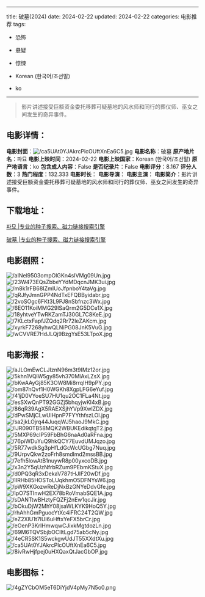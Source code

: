 
---
title: 破墓(2024)
date: 2024-02-22
updated: 2024-02-22
categories: 电影推荐
tags:
- 恐怖
- 悬疑
- 惊悚

- Korean (한국어/조선말)
- ko
---


> 影片讲述接受巨额资金委托移葬可疑墓地的风水师和同行的葬仪师、巫女之间发生的奇异事件。

## **电影详情**：

**电影封面**：<img src="https://image.tmdb.org/t/p/w200/ca5UAt0YJAkrcPlcOUftXnEa6C5.jpg" alt="/ca5UAt0YJAkrcPlcOUftXnEa6C5.jpg" title="/ca5UAt0YJAkrcPlcOUftXnEa6C5.jpg">
**电影名称**：破墓
**原产地片名**：파묘
**电影上映时间**：2024-02-22
**电影上映国家**：Korean (한국어/조선말)
**原产地语言**：ko
**包含成人内容**：False
**是否纪录片**：False
**电影评分**：8.167
**评分人数**：3
**热门程度**：132.333
**电影时长**：
**电影导演**：
**电影主演**：
**电影简介**：影片讲述接受巨额资金委托移葬可疑墓地的风水师和同行的葬仪师、巫女之间发生的奇异事件。

## **下载地址**：
[파묘 |专业的种子搜索、磁力链接搜索引擎](https://movie.amd794.com:2083/?search=%ED%8C%8C%EB%AC%98&ordering=&mode=match_phrase&page_size=10&page=1)

[破墓 |专业的种子搜索、磁力链接搜索引擎](https://movie.amd794.com:2083/?search=%E7%A0%B4%E5%A2%93&ordering=&mode=match_phrase&page_size=10&page=1)
 

## **电影剧照**：
<img src="https://image.tmdb.org/t/p/original/aINel9503ompOlGKn4sIVMg09Un.jpg" alt="/aINel9503ompOlGKn4sIVMg09Un.jpg" title="/aINel9503ompOlGKn4sIVMg09Un.jpg"><img src="https://image.tmdb.org/t/p/original/23W473EQsZbbeYYdMDqcnJMK3ui.jpg" alt="/23W473EQsZbbeYYdMDqcnJMK3ui.jpg" title="/23W473EQsZbbeYYdMDqcnJMK3ui.jpg"><img src="https://image.tmdb.org/t/p/original/m8k1rFB68IZmIUoJfpnboY4taVg.jpg" alt="/m8k1rFB68IZmIUoJfpnboY4taVg.jpg" title="/m8k1rFB68IZmIUoJfpnboY4taVg.jpg"><img src="https://image.tmdb.org/t/p/original/qRJfyJmnGPP4NdTxEFQBByidabr.jpg" alt="/qRJfyJmnGPP4NdTxEFQBByidabr.jpg" title="/qRJfyJmnGPP4NdTxEFQBByidabr.jpg"><img src="https://image.tmdb.org/t/p/original/2voSOgc6FKt3L9PJ8nSbfnzc3Wx.jpg" alt="/2voSOgc6FKt3L9PJ8nSbfnzc3Wx.jpg" title="/2voSOgc6FKt3L9PJ8nSbfnzc3Wx.jpg"><img src="https://image.tmdb.org/t/p/original/6EO11KoiMMG29ISaQrm2G5DCe1X.jpg" alt="/6EO11KoiMMG29ISaQrm2G5DCe1X.jpg" title="/6EO11KoiMMG29ISaQrm2G5DCe1X.jpg"><img src="https://image.tmdb.org/t/p/original/18yhtveYTwRKZamTJ30GL7C8KeE.jpg" alt="/18yhtveYTwRKZamTJ30GL7C8KeE.jpg" title="/18yhtveYTwRKZamTJ30GL7C8KeE.jpg"><img src="https://image.tmdb.org/t/p/original/7KLctxFapfJZQdq2Rr72leZAKcm.jpg" alt="/7KLctxFapfJZQdq2Rr72leZAKcm.jpg" title="/7KLctxFapfJZQdq2Rr72leZAKcm.jpg"><img src="https://image.tmdb.org/t/p/original/xyrkF7268yhwQLNiPG08JnK5VuG.jpg" alt="/xyrkF7268yhwQLNiPG08JnK5VuG.jpg" title="/xyrkF7268yhwQLNiPG08JnK5VuG.jpg"><img src="https://image.tmdb.org/t/p/original/wCVVRE7HdJLQj9BzgYsE53LTpoX.jpg" alt="/wCVVRE7HdJLQj9BzgYsE53LTpoX.jpg" title="/wCVVRE7HdJLQj9BzgYsE53LTpoX.jpg">

## **电影海报**：
<img src="https://image.tmdb.org/t/p/original/aJLOmEwCLJIznN96m3t9IMz12or.jpg" alt="/aJLOmEwCLJIznN96m3t9IMz12or.jpg" title="/aJLOmEwCLJIznN96m3t9IMz12or.jpg"><img src="https://image.tmdb.org/t/p/original/5khn1VQlW5gy85vh370MlAxLZsX.jpg" alt="/5khn1VQlW5gy85vh370MlAxLZsX.jpg" title="/5khn1VQlW5gy85vh370MlAxLZsX.jpg"><img src="https://image.tmdb.org/t/p/original/bKwAAyGj85K3OW8Mi8rrqIH9pPY.jpg" alt="/bKwAAyGj85K3OW8Mi8rrqIH9pPY.jpg" title="/bKwAAyGj85K3OW8Mi8rrqIH9pPY.jpg"><img src="https://image.tmdb.org/t/p/original/om87nQvf1H0WGKh8XgpLFG6eYuf.jpg" alt="/om87nQvf1H0WGKh8XgpLFG6eYuf.jpg" title="/om87nQvf1H0WGKh8XgpLFG6eYuf.jpg"><img src="https://image.tmdb.org/t/p/original/41jD0VYoeSU7HU1qu2OC1FLa4Nt.jpg" alt="/41jD0VYoeSU7HU1qu2OC1FLa4Nt.jpg" title="/41jD0VYoeSU7HU1qu2OC1FLa4Nt.jpg"><img src="https://image.tmdb.org/t/p/original/esSXwQnPT92GGZj5bhqyjwKI4xB.jpg" alt="/esSXwQnPT92GGZj5bhqyjwKI4xB.jpg" title="/esSXwQnPT92GGZj5bhqyjwKI4xB.jpg"><img src="https://image.tmdb.org/t/p/original/86qR39AgX5RAEXSjhYVp9XwlZDX.jpg" alt="/86qR39AgX5RAEXSjhYVp9XwlZDX.jpg" title="/86qR39AgX5RAEXSjhYVp9XwlZDX.jpg"><img src="https://image.tmdb.org/t/p/original/dPwSMjCLwUIHpnP7FYYthfszLOl.jpg" alt="/dPwSMjCLwUIHpnP7FYYthfszLOl.jpg" title="/dPwSMjCLwUIHpnP7FYYthfszLOl.jpg"><img src="https://image.tmdb.org/t/p/original/sa2jkLOjrq44JuqqWJ5haoJ9MkC.jpg" alt="/sa2jkLOjrq44JuqqWJ5haoJ9MkC.jpg" title="/sa2jkLOjrq44JuqqWJ5haoJ9MkC.jpg"><img src="https://image.tmdb.org/t/p/original/iJR090TB58MQK2WBUKEdikqtgT2.jpg" alt="/iJR090TB58MQK2WBUKEdikqtgT2.jpg" title="/iJR090TB58MQK2WBUKEdikqtgT2.jpg"><img src="https://image.tmdb.org/t/p/original/5MXP69cIP59FbBhG6naAd0aRFna.jpg" alt="/5MXP69cIP59FbBhG6naAd0aRFna.jpg" title="/5MXP69cIP59FbBhG6naAd0aRFna.jpg"><img src="https://image.tmdb.org/t/p/original/76piWDuYuQ9hkQCY7EuvdUMJqzo.jpg" alt="/76piWDuYuQ9hkQCY7EuvdUMJqzo.jpg" title="/76piWDuYuQ9hkQCY7EuvdUMJqzo.jpg"><img src="https://image.tmdb.org/t/p/original/5R77wdkSg3pHfLdGcWcUGbg7Nuq.jpg" alt="/5R77wdkSg3pHfLdGcWcUGbg7Nuq.jpg" title="/5R77wdkSg3pHfLdGcWcUGbg7Nuq.jpg"><img src="https://image.tmdb.org/t/p/original/9UrpvQkw2zoFrh8smdlmd2mssBB.jpg" alt="/9UrpvQkw2zoFrh8smdlmd2mssBB.jpg" title="/9UrpvQkw2zoFrh8smdlmd2mssBB.jpg"><img src="https://image.tmdb.org/t/p/original/7efh5lowAtB1nuywR8p00yxcoDB.jpg" alt="/7efh5lowAtB1nuywR8p00yxcoDB.jpg" title="/7efh5lowAtB1nuywR8p00yxcoDB.jpg"><img src="https://image.tmdb.org/t/p/original/x3n2Y5qUzNfrbRZum9PEbmKStuX.jpg" alt="/x3n2Y5qUzNfrbRZum9PEbmKStuX.jpg" title="/x3n2Y5qUzNfrbRZum9PEbmKStuX.jpg"><img src="https://image.tmdb.org/t/p/original/d0PQ3qR3xDekaV787tHJIF20wDf.jpg" alt="/d0PQ3qR3xDekaV787tHJIF20wDf.jpg" title="/d0PQ3qR3xDekaV787tHJIF20wDf.jpg"><img src="https://image.tmdb.org/t/p/original/lIRHb85HOSToLUqkhmO5DFNYsW6.jpg" alt="/lIRHb85HOSToLUqkhmO5DFNYsW6.jpg" title="/lIRHb85HOSToLUqkhmO5DFNYsW6.jpg"><img src="https://image.tmdb.org/t/p/original/pW9XKGozwReDjNxBzGNYeDdvGfe.jpg" alt="/pW9XKGozwReDjNxBzGNYeDdvGfe.jpg" title="/pW9XKGozwReDjNxBzGNYeDdvGfe.jpg"><img src="https://image.tmdb.org/t/p/original/ipO7STInwH2EX78bRoVmabSQE1A.jpg" alt="/ipO7STInwH2EX78bRoVmabSQE1A.jpg" title="/ipO7STInwH2EX78bRoVmabSQE1A.jpg"><img src="https://image.tmdb.org/t/p/original/sDANTtwBHztyFQZFj2nEw1qcJir.jpg" alt="/sDANTtwBHztyFQZFj2nEw1qcJir.jpg" title="/sDANTtwBHztyFQZFj2nEw1qcJir.jpg"><img src="https://image.tmdb.org/t/p/original/bOkuDjW2MhY08jsaWLKYK9HoQ5Y.jpg" alt="/bOkuDjW2MhY08jsaWLKYK9HoQ5Y.jpg" title="/bOkuDjW2MhY08jsaWLKYK9HoQ5Y.jpg"><img src="https://image.tmdb.org/t/p/original/rhAhhGmPguocYtXc4iFRC24T2QW.jpg" alt="/rhAhhGmPguocYtXc4iFRC24T2QW.jpg" title="/rhAhhGmPguocYtXc4iFRC24T2QW.jpg"><img src="https://image.tmdb.org/t/p/original/eZ2XlU1t7lUl6uHftxYeFX5brCr.jpg" alt="/eZ2XlU1t7lUl6uHftxYeFX5brCr.jpg" title="/eZ2XlU1t7lUl6uHftxYeFX5brCr.jpg"><img src="https://image.tmdb.org/t/p/original/eOenP3KrIHmwqwCJixkMgtdozLn.jpg" alt="/eOenP3KrIHmwqwCJixkMgtdozLn.jpg" title="/eOenP3KrIHmwqwCJixkMgtdozLn.jpg"><img src="https://image.tmdb.org/t/p/original/69M6TQVSbjbOClItLgd75ab5cNy.jpg" alt="/69M6TQVSbjbOClItLgd75ab5cNy.jpg" title="/69M6TQVSbjbOClItLgd75ab5cNy.jpg"><img src="https://image.tmdb.org/t/p/original/4eCR5SK1S5wckgwUdJT55XXdtXu.jpg" alt="/4eCR5SK1S5wckgwUdJT55XXdtXu.jpg" title="/4eCR5SK1S5wckgwUdJT55XXdtXu.jpg"><img src="https://image.tmdb.org/t/p/original/ca5UAt0YJAkrcPlcOUftXnEa6C5.jpg" alt="/ca5UAt0YJAkrcPlcOUftXnEa6C5.jpg" title="/ca5UAt0YJAkrcPlcOUftXnEa6C5.jpg"><img src="https://image.tmdb.org/t/p/original/8ivRwHjfpej0uHXQaxQtJacGbOP.jpg" alt="/8ivRwHjfpej0uHXQaxQtJacGbOP.jpg" title="/8ivRwHjfpej0uHXQaxQtJacGbOP.jpg">

## **电影图标**：
<img src="https://image.tmdb.org/t/p/original/4gZYCbOM5eT6DiYjdV4pMy7N5o0.png" alt="/4gZYCbOM5eT6DiYjdV4pMy7N5o0.png" title="/4gZYCbOM5eT6DiYjdV4pMy7N5o0.png">
